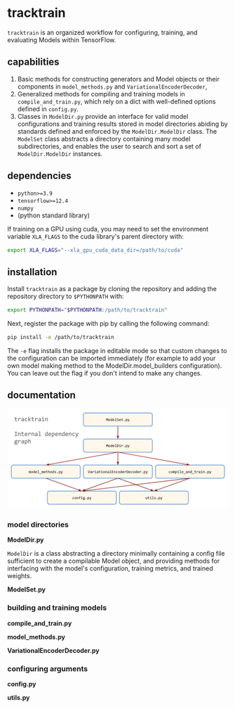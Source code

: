 # tracktrain

`tracktrain` is an organized workflow for configuring, training, and
evaluating Models within TensorFlow.

## capabilities

1. Basic methods for constructing generators and Model objects or
   their components in `model_methods.py` and
   `VariationalEncoderDecoder`,
2. Generalized methods for compiling and training models in
   `compile_and_train.py`, which rely on a dict with well-defined
   options defined in `config.py`.
3. Classes in `ModelDir.py` provide an interface for valid model
   configurations and training results stored in model directories
   abiding by standards defined and enforced by the
   `ModelDir.ModelDir` class. The `ModelSet` class abstracts a
   directory containing many model subdirectories, and enables the
   user to search and sort a set of `ModelDir.ModelDir` instances.

## dependencies

 - `python>=3.9`
 - `tensorflow>=12.4`
 - `numpy`
 - (python standard library)

If training on a GPU using cuda, you may need to set the environment
variable `XLA_FLAGS` to the cuda library's parent directory with:

```bash
export XLA_FLAGS="--xla_gpu_cuda_data_dir=/path/to/cuda"
```

## installation

Install `tracktrain` as a package by cloning the repository and
adding the repository directory to `$PYTHONPATH` with:

```bash
export PYTHONPATH="$PYTHONPATH:/path/to/tracktrain"
```

Next, register the package with pip by calling the following command:

```bash
pip install -e /path/to/tracktrain
```

The `-e` flag installs the package in editable mode so that custom
changes to the configuration can be imported immediately (for example
to add your own model making method to the ModelDir.model_builders
configuration). You can leave out the flag if you don't intend to make
any changes.

## documentation

<p align="center">
  <img width="768" src="https://github.com/Mitchell-D/tracktrain/blob/main/docs/dependency-graph.png" />
</p>

### model directories

__ModelDir.py__

`ModelDir` is a class abstracting a directory minimally containing
a config file sufficient to create a compilable Model object, and
providing methods for interfacing with the model's configuration,
training metrics, and trained weights.

__ModelSet.py__

### building and training models

__compile\_and\_train.py__

__model\_methods.py__

__VariationalEncoderDecoder.py__

### configuring arguments

__config.py__

__utils.py__
